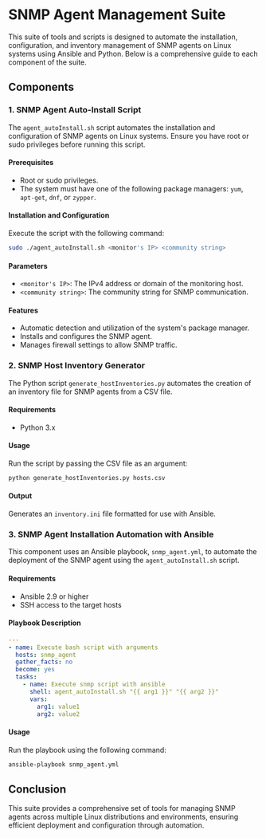 # SNMP Agent Management Suite

This suite of tools and scripts is designed to automate the installation, configuration, and inventory management of SNMP agents on Linux systems using Ansible and Python. Below is a comprehensive guide to each component of the suite.

## Components

### 1. SNMP Agent Auto-Install Script

The `agent_autoInstall.sh` script automates the installation and configuration of SNMP agents on Linux systems. Ensure you have root or sudo privileges before running this script.

#### Prerequisites

- Root or sudo privileges.
- The system must have one of the following package managers: `yum`, `apt-get`, `dnf`, or `zypper`.

#### Installation and Configuration

Execute the script with the following command:

```bash
sudo ./agent_autoInstall.sh <monitor's IP> <community string>
```

#### Parameters

- `<monitor's IP>`: The IPv4 address or domain of the monitoring host.
- `<community string>`: The community string for SNMP communication.

#### Features

- Automatic detection and utilization of the system's package manager.
- Installs and configures the SNMP agent.
- Manages firewall settings to allow SNMP traffic.

### 2. SNMP Host Inventory Generator

The Python script `generate_hostInventories.py` automates the creation of an inventory file for SNMP agents from a CSV file.

#### Requirements

- Python 3.x

#### Usage

Run the script by passing the CSV file as an argument:

```bash
python generate_hostInventories.py hosts.csv
```

#### Output

Generates an `inventory.ini` file formatted for use with Ansible.

### 3. SNMP Agent Installation Automation with Ansible

This component uses an Ansible playbook, `snmp_agent.yml`, to automate the deployment of the SNMP agent using the `agent_autoInstall.sh` script.

#### Requirements

- Ansible 2.9 or higher
- SSH access to the target hosts

#### Playbook Description

```yaml
---
- name: Execute bash script with arguments
  hosts: snmp_agent
  gather_facts: no
  become: yes
  tasks:
    - name: Execute snmp script with ansible
      shell: agent_autoInstall.sh "{{ arg1 }}" "{{ arg2 }}"
      vars:
        arg1: value1
        arg2: value2
```

#### Usage

Run the playbook using the following command:

```bash
ansible-playbook snmp_agent.yml
```

## Conclusion

This suite provides a comprehensive set of tools for managing SNMP agents across multiple Linux distributions and environments, ensuring efficient deployment and configuration through automation.
